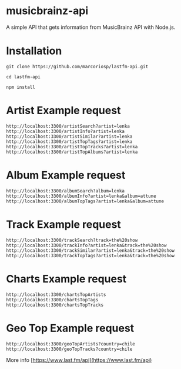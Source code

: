 # musicbrainz-api
  A simple API that gets information from MusicBrainz API with Node.js. 


# Installation
```
git clone https://github.com/marcoriosp/lastfm-api.git

cd lastfm-api

npm install
```


# Artist Example request

```
http://localhost:3300/artistSearch?artist=lenka
http://localhost:3300/artistInfo?artist=lenka
http://localhost:3300/artistSimilar?artist=lenka
http://localhost:3300/artistTopTags?artist=lenka
http://localhost:3300/artistTopTracks?artist=lenka
http://localhost:3300/artistTopAlbums?artist=lenka
```


# Album Example request
```
http://localhost:3300/albumSearch?album=lenka
http://localhost:3300/albumInfo?artist=lenka&album=attune
http://localhost:3300/albumTopTags?artist=lenka&album=attune
```

# Track Example request
```
http://localhost:3300/trackSearch?track=the%20show
http://localhost:3300/trackInfo?artist=lenka&track=the%20show
http://localhost:3300/trackSimilar?artist=lenka&track=the%20show
http://localhost:3300/trackTopTags?artist=lenka&track=the%20show
```

# Charts Example request
```
http://localhost:3300/chartsTopArtists
http://localhost:3300/chartsTopTags
http://localhost:3300/chartsTopTracks
```

# Geo Top Example request
```
http://localhost:3300/geoTopArtists?country=chile
http://localhost:3300/geoTopTracks?country=chile
```


More info [https://www.last.fm/api](https://www.last.fm/api)
